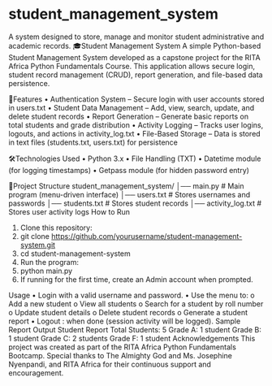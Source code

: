 # student_management_system
A system designed to store, manage and monitor student administrative and academic records. 
🎓Student Management System
A simple Python-based Student Management System developed as a capstone project for the
RITA Africa Python Fundamentals Course.
This application allows secure login, student record management (CRUD), report generation,
and file-based data persistence.

🚀Features
• Authentication System – Secure login with user accounts stored in users.txt
• Student Data Management – Add, view, search, update, and delete student
records
• Report Generation – Generate basic reports on total students and grade
distribution
• Activity Logging – Tracks user logins, logouts, and actions in activity_log.txt
• File-Based Storage – Data is stored in text files (students.txt, users.txt) for
persistence

🛠️Technologies Used
• Python 3.x
• File Handling (TXT)
• Datetime module (for logging timestamps)
• Getpass module (for hidden password entry)

📂Project Structure
student_management_system/
│── main.py # Main program (menu-driven interface)
│── users.txt # Stores usernames and passwords
│── students.txt # Stores student records
│── activity_log.txt # Stores user activity logs
How to Run
1. Clone this repository:
2. git clone https://github.com/yourusername/student-management-system.git
3. cd student-management-system
4. Run the program:
5. python main.py
6. If running for the first time, create an Admin account when prompted.

Usage
• Login with a valid username and password.
• Use the menu to:
o Add a new student
o View all students
o Search for a student by roll number
o Update student details
o Delete student records
o Generate a student report
• Logout : when done (session activity will be logged).
Sample Report Output
Student Report
Total Students: 5
Grade A: 1 student
Grade B: 1 student
Grade C: 2 students
Grade F: 1 student
Acknowledgements
This project was created as part of the RITA Africa Python Fundamentals Bootcamp.
Special thanks to The Almighty God and Ms. Josephine Nyenpandi, and RITA Africa for their continuous support and encouragement.
